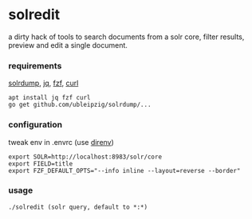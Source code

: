 # solredit

a dirty hack of tools to search documents from a solr core, filter results, preview and edit a single document.


### requirements

[solrdump](https://github.com/ubleipzig/solrdump), [jq](https://github.com/stedolan/jq), [fzf](https://github.com/junegunn/fzf), [curl](https://curl.se/)

```
apt install jq fzf curl
go get github.com/ubleipzig/solrdump/...
```

### configuration

tweak env in .envrc (use [direnv](https://direnv.net/))
```
export SOLR=http://localhost:8983/solr/core
export FIELD=title
export FZF_DEFAULT_OPTS="--info inline --layout=reverse --border"
```

### usage

```
./solredit (solr query, default to *:*)
```



